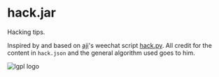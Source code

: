 hack.jar
========

Hacking tips.

Inspired by and based on [aji](https://github.com/aji/)'s weechat script [hack.py](https://github.com/aji/shenanigans/blob/master/hack.py).
All credit for the content in `hack.json` and the general algorithm used goes to him.

![lgpl logo](https://www.gnu.org/graphics/lgplv3-with-text-154x68.png)
